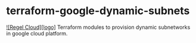 # terraform-google-dynamic-subnets

[![Regel Cloud][logo]](https://regelcloud.com)
Terraform modules to provision dynamic subnetworks in google cloud platform.
